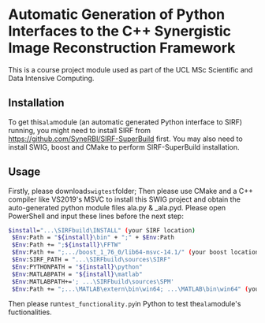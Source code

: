 # Automatic Generation of Python Interfaces to the C++ Synergistic Image Reconstruction Framework
This is a course project module used as part of the UCL MSc Scientific and Data Intensive Computing.
## Installation
To get this``` ala ```module (an automatic generated Python interface to SIRF) running, you might need to install SIRF from https://github.com/SyneRBI/SIRF-SuperBuild first. 
You may also need to install SWIG, boost and CMake to perform SIRF-SuperBuild installation. 
## Usage
Firstly, please download``` swigtest ```folder; 
Then please use CMake and a C++ compiler like VS2019's MSVC to install this SWIG project and obtain the auto-generated python module files ala.py & _ala.pyd.
Please open PowerShell and input these lines before the next step:
```bash
$install="...\SIRFbuild\INSTALL" (your SIRF location)
 $Env:Path = "${install}\bin" + ";" + $Env:Path
 $Env:Path += ";${install}\FFTW"
 $Env:Path += ";.../boost_1_76_0/lib64-msvc-14.1/" (your boost location)
 $Env:SIRF_PATH = "...\SIRFbuild\sources\SIRF"
 $Env:PYTHONPATH = "${install}\python"
 $Env:MATLABPATH = "${install}\matlab"
 $Env:MATLABPATH+='; ...\SIRFbuild\sources\SPM'
 $Env:Path += ";...\MATLAB\extern\bin\win64; ...\MATLAB\bin\win64" (your MATLAB location)
```
Then please run``` test_functionality.py ```in Python to test the``` ala ```module's fuctionalities. 
